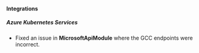 
#### Integrations

##### Azure Kubernetes Services

- Fixed an issue in **MicrosoftApiModule** where the GCC endpoints were incorrect.
